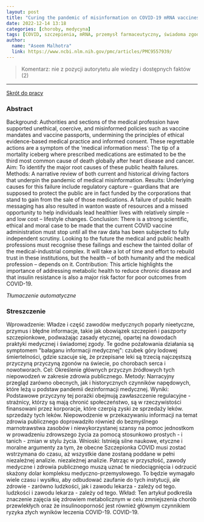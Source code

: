 ```yaml
---
layout: post
title: "Curing the pandemic of misinformation on COVID-19 mRNA vaccines through real evidence-based medicine - Part 2"
date: 2022-12-14 13:18
categories: [choroby, medycyna]
tags: [COVID, szczepienia, mRNA, przemysł farmaceutyczny, świadoma zgoda poinformowanego pacjenta, zatrzymanie akcji serca]
author:
  name: "Aseem Malhotra"
  link: https://www.ncbi.nlm.nih.gov/pmc/articles/PMC9557939/
---
```


> Komentarz:
> nie z pozycji autorytetu ale wiedzy i dostępnych faktów (2)
> 
<hr>

[Skrót do pracy](https://www.ncbi.nlm.nih.gov/pmc/articles/PMC9557939/pdf/JIR-5-72.pdf) 

### Abstract
Background: Authorities and sections of the medical profession have supported unethical, coercive, and misinformed policies such as vaccine mandates and vaccine passports, undermining the principles of ethical evidence-based medical practice and informed consent. These regrettable actions are a symptom of the ‘medical information mess’: The tip of a mortality iceberg where prescribed medications are estimated to be the third most common cause of death globally after heart disease and cancer. Aim: To identify the major root causes of these public health failures. Methods: A narrative review of both current and historical driving factors that underpin the pandemic of medical misinformation. Results: Underlying causes for this failure include regulatory capture – guardians that are supposed to protect the public are in fact funded by the corporations that stand to gain from the sale of those medications. A failure of public health messaging has also resulted in wanton waste of resources and a missed opportunity to help individuals lead healthier lives with relatively simple – and low cost – lifestyle changes. Conclusion: There is a strong scientific, ethical and moral case to be made that the current COVID vaccine administration must stop until all the raw data has been subjected to fully independent scrutiny. Looking to the future the medical and public health professions must recognise these failings and eschew the tainted dollar of the medical-industrial complex. It will take a lot of time and effort to rebuild trust in these institutions, but the health – of both humanity and the medical profession – depends on it. Contribution: This article highlights the importance of addressing metabolic health to reduce chronic disease and that insulin resistance is also a major risk factor for poor outcomes from COVID-19.

*Tłumaczenie automatyczne*

### Streszczenie
Wprowadzenie: Władze i część zawodów medycznych poparły nieetyczne,
przymus i błędne informacje, takie jak obowiązek szczepień i paszporty szczepionkowe,
podważając zasady etycznej, opartej na dowodach praktyki medycznej i świadomej zgody.
Te godne pożałowania działania są symptomem "bałaganu informacji medycznej": czubek
góry lodowej śmiertelności, gdzie szacuje się, że przepisane leki są trzecią najczęstszą przyczyną
przyczyną zgonów na świecie, po chorobach serca i nowotworach.
Cel: Określenie głównych przyczyn źródłowych tych niepowodzeń w zakresie zdrowia publicznego.
Metody: Narracyjny przegląd zarówno obecnych, jak i historycznych czynników napędowych, które leżą u podstaw
pandemii dezinformacji medycznej.
Wyniki: Podstawowe przyczyny tej porażki obejmują zawłaszczenie regulacyjne - strażnicy, którzy są
mają chronić społeczeństwo, są w rzeczywistości finansowani przez korporacje, które czerpią zyski ze sprzedaży leków.
sprzedaży tych leków. Niepowodzenie w przekazywaniu informacji na temat zdrowia publicznego doprowadziło również do bezmyślnego
marnotrawstwa zasobów i niewykorzystanej szansy na pomoc jednostkom w prowadzeniu zdrowszego życia za pomocą
stosunkowo prostych - i tanich - zmian w stylu życia.
Wnioski: Istnieją silne naukowe, etyczne i moralne argumenty za tym, że obecne
Szczepionka COVID musi zostać wstrzymana do czasu, aż wszystkie dane zostaną poddane w pełni niezależnej analizie.
niezależnej analizie. Patrząc w przyszłość, zawody medyczne i zdrowia publicznego muszą
uznać te niedociągnięcia i odrzucić skażony dolar kompleksu medyczno-przemysłowego. To
będzie wymagało wiele czasu i wysiłku, aby odbudować zaufanie do tych instytucji, ale zdrowie - zarówno ludzkości, jak i zawodu lekarza - zależy od tego.
ludzkości i zawodu lekarza - zależy od tego.
Wkład: Ten artykuł podkreśla znaczenie zajęcia się zdrowiem metabolicznym w celu zmniejszenia
chorób przewlekłych oraz że insulinooporność jest również głównym czynnikiem ryzyka złych wyników leczenia COVID-19.
COVID-19.


